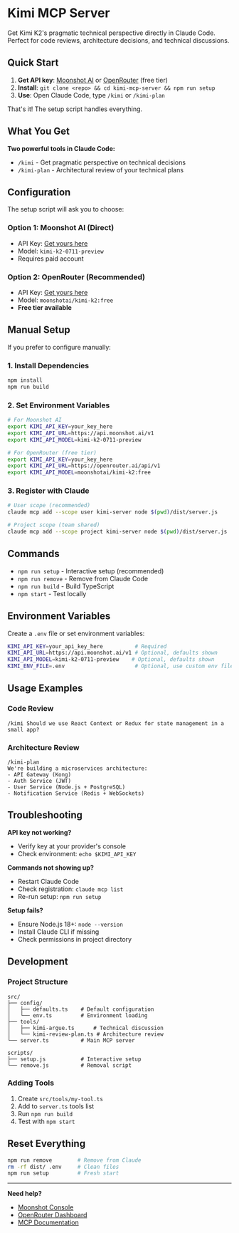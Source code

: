 # Kimi MCP Server

Get Kimi K2's pragmatic technical perspective directly in Claude Code. Perfect for code reviews, architecture decisions, and technical discussions.

## Quick Start

1. **Get API key**: [Moonshot AI](https://platform.moonshot.ai/console) or [OpenRouter](https://openrouter.ai) (free tier)
2. **Install**: `git clone <repo> && cd kimi-mcp-server && npm run setup`
3. **Use**: Open Claude Code, type `/kimi` or `/kimi-plan`

That's it! The setup script handles everything.

## What You Get

**Two powerful tools in Claude Code:**

- `/kimi` - Get pragmatic perspective on technical decisions
- `/kimi-plan` - Architectural review of your technical plans

## Configuration

The setup script will ask you to choose:

### Option 1: Moonshot AI (Direct)
- API Key: [Get yours here](https://platform.moonshot.ai/console)
- Model: `kimi-k2-0711-preview`
- Requires paid account

### Option 2: OpenRouter (Recommended)
- API Key: [Get yours here](https://openrouter.ai)
- Model: `moonshotai/kimi-k2:free`
- **Free tier available**

## Manual Setup

If you prefer to configure manually:

### 1. Install Dependencies
```bash
npm install
npm run build
```

### 2. Set Environment Variables
```bash
# For Moonshot AI
export KIMI_API_KEY=your_key_here
export KIMI_API_URL=https://api.moonshot.ai/v1
export KIMI_API_MODEL=kimi-k2-0711-preview

# For OpenRouter (free tier)
export KIMI_API_KEY=your_key_here
export KIMI_API_URL=https://openrouter.ai/api/v1
export KIMI_API_MODEL=moonshotai/kimi-k2:free
```

### 3. Register with Claude
```bash
# User scope (recommended)
claude mcp add --scope user kimi-server node $(pwd)/dist/server.js

# Project scope (team shared)
claude mcp add --scope project kimi-server node $(pwd)/dist/server.js
```

## Commands

- `npm run setup` - Interactive setup (recommended)
- `npm run remove` - Remove from Claude Code
- `npm run build` - Build TypeScript
- `npm start` - Test locally

## Environment Variables

Create a `.env` file or set environment variables:

```bash
KIMI_API_KEY=your_api_key_here          # Required
KIMI_API_URL=https://api.moonshot.ai/v1 # Optional, defaults shown
KIMI_API_MODEL=kimi-k2-0711-preview    # Optional, defaults shown
KIMI_ENV_FILE=.env                      # Optional, use custom env file
```

## Usage Examples

### Code Review
```
/kimi Should we use React Context or Redux for state management in a small app?
```

### Architecture Review
```
/kimi-plan 
We're building a microservices architecture:
- API Gateway (Kong)
- Auth Service (JWT)
- User Service (Node.js + PostgreSQL)
- Notification Service (Redis + WebSockets)
```

## Troubleshooting

**API key not working?**
- Verify key at your provider's console
- Check environment: `echo $KIMI_API_KEY`

**Commands not showing up?**
- Restart Claude Code
- Check registration: `claude mcp list`
- Re-run setup: `npm run setup`

**Setup fails?**
- Ensure Node.js 18+: `node --version`
- Install Claude CLI if missing
- Check permissions in project directory

## Development

### Project Structure
```
src/
├── config/
│   ├── defaults.ts    # Default configuration
│   └── env.ts         # Environment loading
├── tools/
│   ├── kimi-argue.ts      # Technical discussion
│   └── kimi-review-plan.ts # Architecture review
└── server.ts          # Main MCP server

scripts/
├── setup.js           # Interactive setup
└── remove.js          # Removal script
```

### Adding Tools

1. Create `src/tools/my-tool.ts`
2. Add to `server.ts` tools list
3. Run `npm run build`
4. Test with `npm start`

## Reset Everything

```bash
npm run remove        # Remove from Claude
rm -rf dist/ .env     # Clean files
npm run setup         # Fresh start
```

---

**Need help?**
- [Moonshot Console](https://platform.moonshot.ai/console)
- [OpenRouter Dashboard](https://openrouter.ai)
- [MCP Documentation](https://docs.anthropic.com/en/docs/claude-code/mcp)
